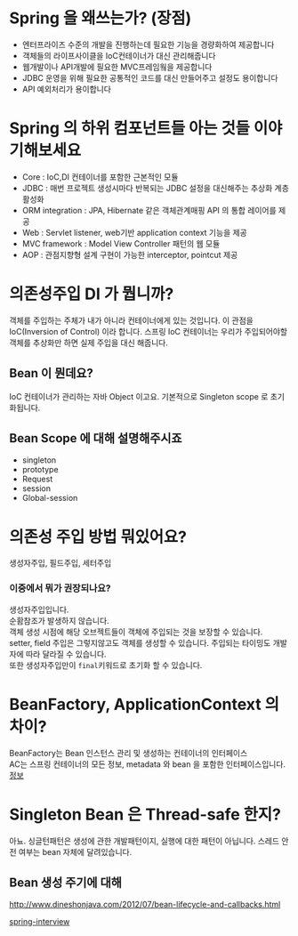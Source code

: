 # Spring 을 왜쓰는가? (장점)

- 엔터프라이즈 수준의 개발을 진행하는데 필요한 기능을 경량화하여 제공합니다
- 객체들의 라이프사이클을 IoC컨테이너가 대신 관리해줍니다
- 웹개발이나 API개발에 필요한 MVC프레임웤을 제공합니다
- JDBC 운영을 위해 필요한 공통적인 코드를 대신 만들어주고 설정도 용이합니다
- API 예외처리가 용이합니다

# Spring 의 하위 컴포넌트들 아는 것들 이야기해보세요

- Core : IoC,DI 컨테이너를 포함한 근본적인 모듈
- JDBC : 매번 프로젝트 생성시마다 반복되는 JDBC 설정을 대신해주는 추상화 계층 활성화
- ORM integration : JPA, Hibernate 같은 객체관계매핑 API 의 통합 레이어를 제공
- Web : Servlet listener, web기반 application context 기능을 제공
- MVC framework : Model View Controller 패턴의 웹 모듈
- AOP : 관점지향형 설계 구현이 가능한 interceptor, pointcut 제공

# 의존성주입 DI 가 뭡니까?

객체를 주입하는 주체가 내가 아니라 컨테이너에게 있는 것입니다. 이 관점을 IoC(Inversion of Control) 이라 합니다.
스프링 IoC 컨테이너는 우리가 주입되어야할 객체를 추상화만 하면 실제 주입을 대신 해줍니다.

## Bean 이 뭔데요?

IoC 컨테이너가 관리하는 자바 Object 이고요. 기본적으로 Singleton scope 로 초기화됩니다.

## Bean Scope 에 대해 설명해주시죠

- singleton
- prototype
- Request
- session
- Global-session


# 의존성 주입 방법 뭐있어요?

생성자주입, 필드주입, 세터주입

### 이중에서 뭐가 권장되나요?

생성자주입입니다.   
순홤참조가 발생하지 않습니다.    
객체 생성 시점에 해당 오브젝트들이 객체에 주입되는 것을 보장할 수 있습니다.  
setter, field 주입은 그렇지않고도 객체를 생성할 수 있습니다. 주입되는 타이밍도 개발자에 따라 달라질 수 있습니다.  
또한 생성자주입만이 `final`키워드로 초기화 할 수 있습니다.

# BeanFactory, ApplicationContext 의 차이?

BeanFactory는 Bean 인스턴스 관리 및 생성하는 컨테이너의 인터페이스  
AC는 스프링 컨테이너의 모든 정보, metadata 와 bean 을 포함한 인터페이스입니다.  
[정보](https://docs.spring.io/spring/docs/current/spring-framework-reference/html/beans.html)

# Singleton Bean 은 Thread-safe 한지?

아뇨. 싱글턴패턴은 생성에 관한 개발패턴이지, 실행에 대한 패턴이 아닙니다.
스레드 안전 여부는 bean 자체에 달려있습니다.

## Bean 생성 주기에 대해
http://www.dineshonjava.com/2012/07/bean-lifecycle-and-callbacks.html




[spring-interview](https://www.baeldung.com/spring-interview-questions)
